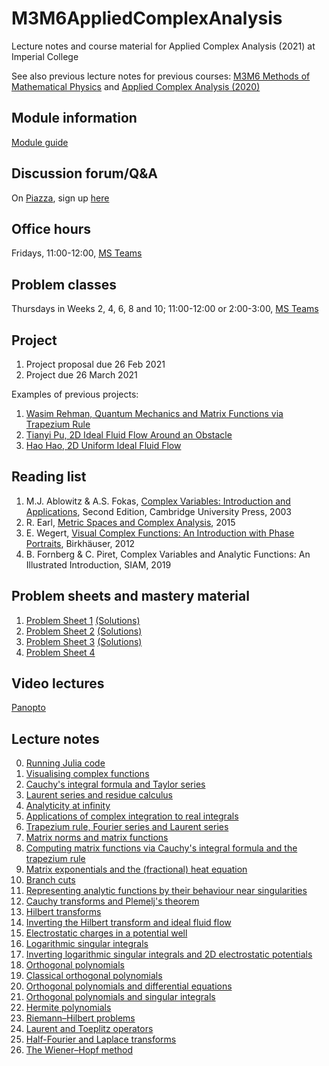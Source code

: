 # M3M6AppliedComplexAnalysis
Lecture notes and course material for Applied Complex Analysis (2021) at Imperial College

See also previous lecture notes for previous courses: [M3M6 Methods of Mathematical Physics](https://github.com/dlfivefifty/M3M6MethodsOfMathematicalPhysics) and [Applied Complex Analysis (2020)](https://github.com/dlfivefifty/M3M6AppliedComplexAnalysis)

## Module information

[Module guide](notes/ModuleGuide.pdf)

## Discussion forum/Q&A

On [Piazza](https://www.piazza.com/imperial.ac.uk/spring2021/appliedcomplexanalysis2021/home), sign up [here](https://www.piazza.com/imperial.ac.uk/spring2021/appliedcomplexanalysis2021)

## Office hours

Fridays, 11:00-12:00, [MS Teams](https://teams.microsoft.com/l/team/19%3a48e62f0e196348b68e070b9e9b4e66f7%40thread.tacv2/conversations?groupId=04eef181-b621-4c5d-a09a-737ac806f2c8&tenantId=2b897507-ee8c-4575-830b-4f8267c3d307)

## Problem classes

Thursdays in Weeks 2, 4, 6, 8 and 10; 11:00-12:00 or 2:00-3:00, [MS Teams](https://teams.microsoft.com/l/team/19%3a48e62f0e196348b68e070b9e9b4e66f7%40thread.tacv2/conversations?groupId=04eef181-b621-4c5d-a09a-737ac806f2c8&tenantId=2b897507-ee8c-4575-830b-4f8267c3d307)

## Project

1. Project proposal due 26 Feb 2021
2. Project due 26 March 2021

Examples of previous projects:

1. [Wasim Rehman, Quantum Mechanics and Matrix Functions via Trapezium Rule](projects/Rehman.pdf)
2. [Tianyi Pu, 2D Ideal Fluid Flow Around an Obstacle](projects/Pu.pdf)
3. [Hao Hao, 2D Uniform Ideal Fluid Flow](projects/HaoHao.pdf)

## Reading list

1. M.J. Ablowitz & A.S. Fokas, [Complex Variables: Introduction and Applications](https://www.imperial.ac.uk/admin-services/library/), Second Edition, Cambridge University Press, 2003
2. R. Earl, [Metric Spaces and Complex Analysis](https://courses.maths.ox.ac.uk/node/view_material/5392), 2015
3. E. Wegert, [Visual Complex Functions: An Introduction with Phase Portraits](https://www.imperial.ac.uk/admin-services/library/), Birkhäuser, 2012
4.  B. Fornberg & C. Piret, Complex Variables and Analytic Functions: An Illustrated Introduction, SIAM, 2019

## Problem sheets and mastery material

1. [Problem Sheet 1](sheets/Sheet1.pdf) [(Solutions)](sheets/Solutions1.pdf)
2. [Problem Sheet 2](sheets/Sheet2.pdf) [(Solutions)](sheets/Solutions2.pdf)
3. [Problem Sheet 3](sheets/Sheet3.pdf) [(Solutions)](sheets/Solutions3.pdf)
4. [Problem Sheet 4](sheets/Sheet4.pdf)

## Video lectures

[Panopto](https://www.imperial.ac.uk/admin-services/ict/self-service/teaching-learning/panopto/panopto-student-user-guide/)

## Lecture notes

0. [Running Julia code](notes/Lecture0.pdf)
1. [Visualising complex functions](notes/Lecture1.pdf)
2. [Cauchy's integral formula and Taylor series](notes/Lecture2.pdf)
3. [Laurent series and residue calculus](notes/Lecture3.pdf)
4. [Analyticity at infinity](notes/Lecture4.pdf)
5. [Applications of complex integration to real integrals](notes/Lecture5.pdf)
6. [Trapezium rule, Fourier series and Laurent series](notes/Lecture6.pdf)
7. [Matrix norms and matrix functions](notes/Lecture7.pdf)
8. [Computing matrix functions via Cauchy's integral formula and the trapezium rule](notes/Lecture8.pdf)
9. [Matrix exponentials and the (fractional) heat equation](notes/Lecture9.pdf)
10. [Branch cuts](notes/Lecture10.pdf)
11. [Representing analytic functions by their behaviour near singularities](notes/Lecture11.pdf)
12. [Cauchy transforms and Plemelj's theorem](notes/Lecture12.pdf)
13. [Hilbert transforms](notes/Lecture13.pdf)
14. [Inverting the Hilbert transform and ideal fluid flow](notes/Lecture14.pdf)
15. [Electrostatic charges in a potential well](notes/Lecture15.pdf)
16. [Logarithmic singular integrals](notes/Lecture16.pdf)
17. [Inverting logarithmic singular integrals and 2D electrostatic potentials](notes/Lecture17.pdf)
18. [Orthogonal polynomials](notes/Lecture18.pdf)
19. [Classical orthogonal polynomials](notes/Lecture19.pdf)
20. [Orthogonal polynomials and differential equations](notes/Lecture20.pdf)
21. [Orthogonal polynomials and singular integrals](notes/Lecture21.pdf)
22. [Hermite polynomials](notes/Lecture22.pdf)
23. [Riemann–Hilbert problems](notes/Lecture23.pdf)
24. [Laurent and Toeplitz operators](notes/Lecture24.pdf)
25. [Half-Fourier and Laplace transforms](notes/Lecture25.pdf)
26. [The Wiener–Hopf method](notes/Lecture26.pdf)

